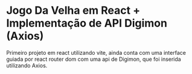 # Jogo Da Velha em React + Implementação de API Digimon (Axios)

Primeiro projeto em react utilizando vite, ainda conta com uma interface guiada por react router dom com uma api de Digimon, que foi inserida utilizando Axios.
